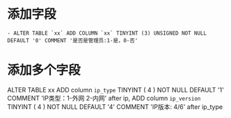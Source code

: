 # 添加字段
    - ALTER TABLE `xx` ADD COLUMN `xx` TINYINT (3) UNSIGNED NOT NULL DEFAULT '0' COMMENT '是否是管理员:1-是，0-否'
    
# 添加多个字段
ALTER TABLE xx 
ADD column `ip_type` TINYINT ( 4 ) NOT NULL DEFAULT '1' COMMENT 'IP类型：1-外网 2-内网' after ip,
ADD column `ip_version` TINYINT ( 4 ) NOT NULL DEFAULT '4' COMMENT 'IP版本: 4/6' after ip_type    